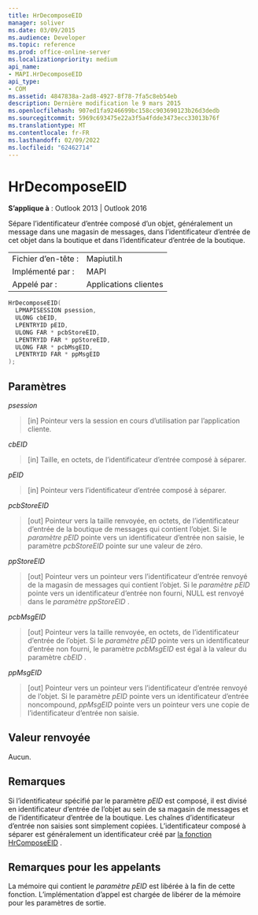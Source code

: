 ```yaml
---
title: HrDecomposeEID
manager: soliver
ms.date: 03/09/2015
ms.audience: Developer
ms.topic: reference
ms.prod: office-online-server
ms.localizationpriority: medium
api_name:
- MAPI.HrDecomposeEID
api_type:
- COM
ms.assetid: 4847838a-2ad8-4927-8f78-7fa5c8eb54eb
description: Dernière modification le 9 mars 2015
ms.openlocfilehash: 907ed1fa9246699bc158cc903690123b26d3dedb
ms.sourcegitcommit: 5969c693475e22a3f5a4fdde3473ecc33013b76f
ms.translationtype: MT
ms.contentlocale: fr-FR
ms.lasthandoff: 02/09/2022
ms.locfileid: "62462714"
---
```

# <a name="hrdecomposeeid"></a>HrDecomposeEID

  
  
**S’applique à** : Outlook 2013 | Outlook 2016 
  
Sépare l’identificateur d’entrée composé d’un objet, généralement un message dans une magasin de messages, dans l’identificateur d’entrée de cet objet dans la boutique et dans l’identificateur d’entrée de la boutique.
  
|||
|:-----|:-----|
|Fichier d’en-tête :  <br/> |Mapiutil.h  <br/> |
|Implémenté par :  <br/> |MAPI  <br/> |
|Appelé par :  <br/> |Applications clientes  <br/> |
   
```cpp
HrDecomposeEID(
  LPMAPISESSION psession,
  ULONG cbEID,
  LPENTRYID pEID,
  ULONG FAR * pcbStoreEID,
  LPENTRYID FAR * ppStoreEID,
  ULONG FAR * pcbMsgEID,
  LPENTRYID FAR * ppMsgEID
);
```

## <a name="parameters"></a>Paramètres

 _psession_
  
> [in] Pointeur vers la session en cours d’utilisation par l’application cliente. 
    
 _cbEID_
  
> [in] Taille, en octets, de l’identificateur d’entrée composé à séparer. 
    
 _pEID_
  
> [in] Pointeur vers l’identificateur d’entrée composé à séparer. 
    
 _pcbStoreEID_
  
> [out] Pointeur vers la taille renvoyée, en octets, de l’identificateur d’entrée de la boutique de messages qui contient l’objet. Si le  _paramètre pEID_ pointe vers un identificateur d’entrée non saisie, le paramètre  _pcbStoreEID_ pointe sur une valeur de zéro. 
    
 _ppStoreEID_
  
> [out] Pointeur vers un pointeur vers l’identificateur d’entrée renvoyé de la magasin de messages qui contient l’objet. Si le  _paramètre pEID_ pointe vers un identificateur d’entrée non fourni, NULL est renvoyé dans le _paramètre ppStoreEID_ . 
    
 _pcbMsgEID_
  
> [out] Pointeur vers la taille renvoyée, en octets, de l’identificateur d’entrée de l’objet. Si le  _paramètre pEID_ pointe vers un identificateur d’entrée non fourni, le paramètre  _pcbMsgEID_ est égal à la valeur du paramètre  _cbEID_ . 
    
 _ppMsgEID_
  
> [out] Pointeur vers un pointeur vers l’identificateur d’entrée renvoyé de l’objet. Si le paramètre  _pEID_ pointe vers un identificateur d’entrée noncompound,  _ppMsgEID_ pointe vers un pointeur vers une copie de l’identificateur d’entrée non saisie. 
    
## <a name="return-value"></a>Valeur renvoyée

Aucun.
  
## <a name="remarks"></a>Remarques

Si l’identificateur spécifié par le paramètre  _pEID_ est composé, il est divisé en identificateur d’entrée de l’objet au sein de sa magasin de messages et de l’identificateur d’entrée de la boutique. Les chaînes d’identificateur d’entrée non saisies sont simplement copiées. L’identificateur composé à séparer est généralement un identificateur créé par [la fonction HrComposeEID](hrcomposeeid.md) . 
  
## <a name="notes-to-callers"></a>Remarques pour les appelants

La mémoire qui contient le  _paramètre pEID_ est libérée à la fin de cette fonction. L’implémentation d’appel est chargée de libérer de la mémoire pour les paramètres de sortie. 
  


